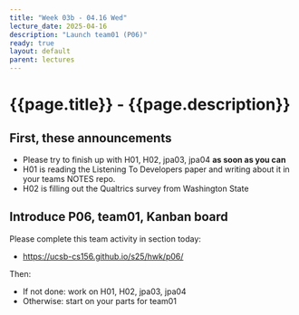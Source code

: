 ```yaml
---
title: "Week 03b - 04.16 Wed"
lecture_date: 2025-04-16
description: "Launch team01 (P06)"
ready: true
layout: default
parent: lectures
---
```


# {{page.title}} - {{page.description}}

## First, these announcements

* Please try to finish up with H01, H02, jpa03, jpa04 **as soon as you can**
* H01 is reading the Listening To Developers paper and writing about it in your teams NOTES repo.
* H02 is filling out the Qualtrics survey from Washington State

## Introduce P06, team01, Kanban board

Please complete this team activity in section today:
* <https://ucsb-cs156.github.io/s25/hwk/p06/>

Then:
* If not done: work on H01, H02, jpa03, jpa04
* Otherwise: start on your parts for team01




